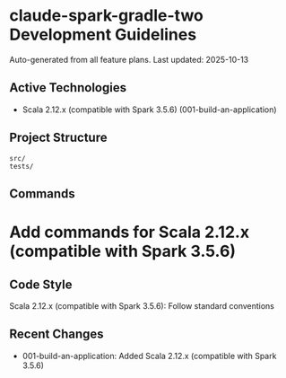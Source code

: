 # claude-spark-gradle-two Development Guidelines

Auto-generated from all feature plans. Last updated: 2025-10-13

## Active Technologies
- Scala 2.12.x (compatible with Spark 3.5.6) (001-build-an-application)

## Project Structure
```
src/
tests/
```

## Commands
# Add commands for Scala 2.12.x (compatible with Spark 3.5.6)

## Code Style
Scala 2.12.x (compatible with Spark 3.5.6): Follow standard conventions

## Recent Changes
- 001-build-an-application: Added Scala 2.12.x (compatible with Spark 3.5.6)

<!-- MANUAL ADDITIONS START -->
<!-- MANUAL ADDITIONS END -->